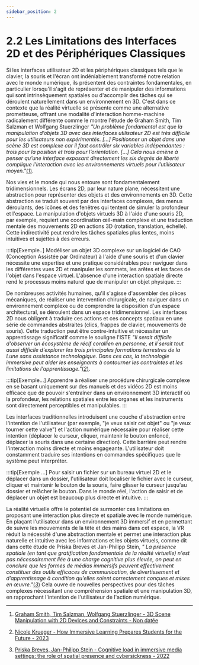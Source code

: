 ```yaml
---
sidebar_position: 2
---
```


# 2.2 Les Limitations des Interfaces 2D et des Périphériques Classiques

Si les interfaces utilisateur 2D et les périphériques classiques tels que le clavier, la souris et l'écran ont indéniablement transformé notre relation avec le monde numérique, ils présentent des contraintes fondamentales, en particulier lorsqu'il s'agit de représenter et de manipuler des informations qui sont intrinsèquement spatiales ou d'accomplir des tâches qui se déroulent naturellement dans un environnement en 3D. C'est dans ce contexte que la réalité virtuelle se présente comme une alternative prometteuse, offrant une modalité d'interaction homme-machine radicalement différente comme le montre l'étude de Graham Smith, Tim Salzman et Wolfgang Stuerzlinger _"Un problème fondamental est que la manipulation d’objets 3D avec des interfaces utilisateur 2D est très difficile pour les utilisateurs non expérimentés. […] Positionner un objet dans une scène 3D est complexe car il faut contrôler six variables indépendantes : trois pour la position et trois pour l’orientation. […] Cela nous amène à penser qu’une interface exposant directement les six degrés de liberté complique l’interaction avec les environnements virtuels pour l’utilisateur moyen."_[(*1*)](https://vvise.iat.sfu.ca/user/data/papers/mive_gi2001.pdf).



Nos vies et le monde qui nous entoure sont fondamentalement tridimensionnels. Les écrans 2D, par leur nature plane, nécessitent une abstraction pour représenter des objets et des environnements en 3D. Cette abstraction se traduit souvent par des interfaces complexes, des menus déroulants, des icônes et des fenêtres qui tentent de simuler la profondeur et l'espace. La manipulation d'objets virtuels 3D à l'aide d'une souris 2D, par exemple, requiert une coordination œil-main complexe et une traduction mentale des mouvements 2D en actions 3D (rotation, translation, échelle). Cette indirectivité peut rendre les tâches spatiales plus lentes, moins intuitives et sujettes à des erreurs. 



:::tip[Exemple..]
Modéliser un objet 3D complexe sur un logiciel de CAO (Conception Assistée par Ordinateur) à l'aide d'une souris et d'un clavier nécessite une expertise et une pratique considérables pour naviguer dans les différentes vues 2D et manipuler les sommets, les arêtes et les faces de l'objet dans l'espace virtuel. L'absence d'une interaction spatiale directe rend le processus moins naturel que de manipuler un objet physique.
:::


De nombreuses activités humaines, qu'il s'agisse d'assembler des pièces mécaniques, de réaliser une intervention chirurgicale, de naviguer dans un environnement complexe ou de comprendre la disposition d'un espace architectural, se déroulent dans un espace tridimensionnel. Les interfaces 2D nous obligent à traduire ces actions et ces concepts spatiaux en une série de commandes abstraites (clics, frappes de clavier, mouvements de souris). Cette traduction peut être contre-intuitive et nécessiter un apprentissage significatif comme le souligne l'ISTE _"Il serait difficile d'observer un écosystème de récif corallien en personne, et il serait tout aussi difficile d'explorer les trois principales formations terrestres de la Lune sans assistance technologique. Dans ces cas, la technologie immersive peut aider les enseignants à contourner les contraintes et les limitations de l'apprentissage."_[(*2*)](https://iste.org/blog/how-immersive-learning-prepares-students-for-the-future).

:::tip[Exemple...]
Apprendre à réaliser une procédure chirurgicale complexe en se basant uniquement sur des manuels et des vidéos 2D est moins efficace que de pouvoir s'entraîner dans un environnement 3D interactif où la profondeur, les relations spatiales entre les organes et les instruments sont directement perceptibles et manipulables.
:::

Les interfaces traditionnelles introduisent une couche d'abstraction entre l'intention de l'utilisateur (par exemple, "je veux saisir cet objet" ou "je veux tourner cette valve") et l'action numérique nécessaire pour réaliser cette intention (déplacer le curseur, cliquer, maintenir le bouton enfoncé, déplacer la souris dans une certaine direction). Cette barrière peut rendre l'interaction moins directe et moins engageante. L'utilisateur doit constamment traduire ses intentions en commandes spécifiques que le système peut interpréter.

:::tip[Exemple ...]
Pour saisir un fichier sur un bureau virtuel 2D et le déplacer dans un dossier, l'utilisateur doit localiser le fichier avec le curseur, cliquer et maintenir le bouton de la souris, faire glisser le curseur jusqu'au dossier et relâcher le bouton. Dans le monde réel, l'action de saisir et de déplacer un objet est beaucoup plus directe et intuitive.
:::

La réalité virtuelle offre le potentiel de surmonter ces limitations en proposant une interaction plus directe et spatiale avec le monde numérique. En plaçant l'utilisateur dans un environnement 3D immersif et en permettant de suivre les mouvements de la tête et des mains dans cet espace, la VR réduit la nécessité d'une abstraction mentale et permet une interaction plus naturelle et intuitive avec les informations et les objets virtuels, comme dit dans cette étude de Priska Breves et Jan-Philipp Stein, _" La présence spatiale (en tant que gratification fondamentale de la réalité virtuelle) n'est pas nécessairement liée à une charge cognitive plus élevée, on peut en conclure que les formes de médias immersifs peuvent effectivement constituer des outils efficaces de communication, de divertissement et d’apprentissage à condition qu’elles soient correctement conçues et mises en œuvre."_[(*3*)](https://link.springer.com/article/10.1007/s10055-022-00697-5) Cela ouvre de nouvelles perspectives pour des tâches complexes nécessitant une compréhension spatiale et une manipulation 3D, en rapprochant l'intention de l'utilisateur de l'action numérique.


-------------------------------------------------------------------------------------------------------------------------------

1. [Graham Smith, Tim Salzman, Wolfgang Stuerzlinger - 3D Scene Manipulation with 2D Devices and Constraints - Non datée](https://vvise.iat.sfu.ca/user/data/papers/mive_gi2001.pdf)

2. [Nicole Krueger - How Immersive Learning Prepares Students for the Future - 2023](https://iste.org/blog/how-immersive-learning-prepares-students-for-the-future)

3. [Priska Breves, Jan-Philipp Stein - Cognitive load in immersive media settings: the role of spatial presence and cybersickness - 2022](https://link.springer.com/article/10.1007/s10055-022-00697-5)